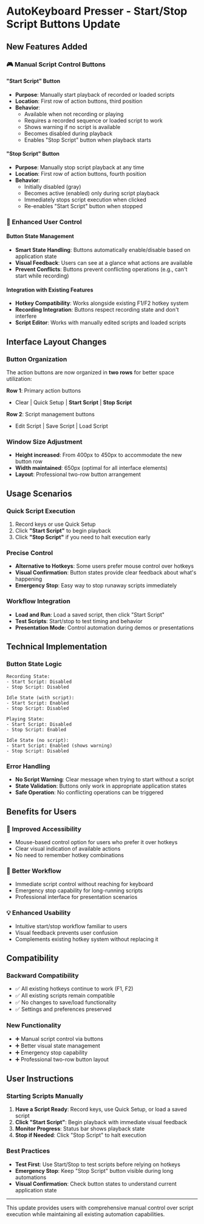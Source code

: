 # AutoKeyboard Presser - Start/Stop Script Buttons Update

## New Features Added

### 🎮 Manual Script Control Buttons

#### "Start Script" Button
- **Purpose**: Manually start playback of recorded or loaded scripts
- **Location**: First row of action buttons, third position
- **Behavior**: 
  - Available when not recording or playing
  - Requires a recorded sequence or loaded script to work
  - Shows warning if no script is available
  - Becomes disabled during playback
  - Enables "Stop Script" button when playback starts

#### "Stop Script" Button  
- **Purpose**: Manually stop script playback at any time
- **Location**: First row of action buttons, fourth position
- **Behavior**:
  - Initially disabled (gray)
  - Becomes active (enabled) only during script playback
  - Immediately stops script execution when clicked
  - Re-enables "Start Script" button when stopped

### 🎯 Enhanced User Control

#### Button State Management
- **Smart State Handling**: Buttons automatically enable/disable based on application state
- **Visual Feedback**: Users can see at a glance what actions are available
- **Prevent Conflicts**: Buttons prevent conflicting operations (e.g., can't start while recording)

#### Integration with Existing Features
- **Hotkey Compatibility**: Works alongside existing F1/F2 hotkey system
- **Recording Integration**: Buttons respect recording state and don't interfere
- **Script Editor**: Works with manually edited scripts and loaded scripts

## Interface Layout Changes

### Button Organization
The action buttons are now organized in **two rows** for better space utilization:

**Row 1**: Primary action buttons
- Clear | Quick Setup | **Start Script** | **Stop Script**

**Row 2**: Script management buttons  
- Edit Script | Save Script | Load Script

### Window Size Adjustment
- **Height increased**: From 400px to 450px to accommodate the new button row
- **Width maintained**: 650px (optimal for all interface elements)
- **Layout**: Professional two-row button arrangement

## Usage Scenarios

### Quick Script Execution
1. Record keys or use Quick Setup
2. Click **"Start Script"** to begin playback
3. Click **"Stop Script"** if you need to halt execution early

### Precise Control
- **Alternative to Hotkeys**: Some users prefer mouse control over hotkeys
- **Visual Confirmation**: Button states provide clear feedback about what's happening
- **Emergency Stop**: Easy way to stop runaway scripts immediately

### Workflow Integration
- **Load and Run**: Load a saved script, then click "Start Script"
- **Test Scripts**: Start/stop to test timing and behavior
- **Presentation Mode**: Control automation during demos or presentations

## Technical Implementation

### Button State Logic
```
Recording State:
- Start Script: Disabled
- Stop Script: Disabled

Idle State (with script):
- Start Script: Enabled  
- Stop Script: Disabled

Playing State:
- Start Script: Disabled
- Stop Script: Enabled

Idle State (no script):
- Start Script: Enabled (shows warning)
- Stop Script: Disabled
```

### Error Handling
- **No Script Warning**: Clear message when trying to start without a script
- **State Validation**: Buttons only work in appropriate application states
- **Safe Operation**: No conflicting operations can be triggered

## Benefits for Users

### 🎯 **Improved Accessibility**
- Mouse-based control option for users who prefer it over hotkeys
- Clear visual indication of available actions
- No need to remember hotkey combinations

### 🚀 **Better Workflow**
- Immediate script control without reaching for keyboard
- Emergency stop capability for long-running scripts
- Professional interface for presentation scenarios

### 💡 **Enhanced Usability**
- Intuitive start/stop workflow familiar to users
- Visual feedback prevents user confusion
- Complements existing hotkey system without replacing it

## Compatibility

### Backward Compatibility
- ✅ All existing hotkeys continue to work (F1, F2)
- ✅ All existing scripts remain compatible
- ✅ No changes to save/load functionality
- ✅ Settings and preferences preserved

### New Functionality
- ➕ Manual script control via buttons
- ➕ Better visual state management
- ➕ Emergency stop capability
- ➕ Professional two-row button layout

## User Instructions

### Starting Scripts Manually
1. **Have a Script Ready**: Record keys, use Quick Setup, or load a saved script
2. **Click "Start Script"**: Begin playback with immediate visual feedback
3. **Monitor Progress**: Status bar shows playback state
4. **Stop if Needed**: Click "Stop Script" to halt execution

### Best Practices
- **Test First**: Use Start/Stop to test scripts before relying on hotkeys
- **Emergency Stop**: Keep "Stop Script" button visible during long automations
- **Visual Confirmation**: Check button states to understand current application state

---

This update provides users with comprehensive manual control over script execution while maintaining all existing automation capabilities.
